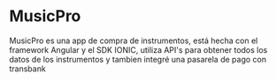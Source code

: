 # MusicPro


MusicPro es una app de compra de instrumentos, está hecha con el framework Angular y el SDK IONIC, utiliza API's para obtener todos los datos de los instrumentos y tambien integré una pasarela de pago con transbank
